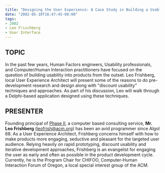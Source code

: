 ```yaml
---
title: "Designing the User Experience: A Case Study in Building a Usable Interface"
date: "2002-05-10T16:47:45-08:00"
tags:
- 2002
- Leo Frischberg
- User Interface
---
```

## TOPIC ##

In the past few years, Human Factors engineers, Usability professionals, and Computer/Human Interaction practitioners have focused on the question of building usability into products from the outset.  Leo Frishberg, local User Experience Architect will present some of the reasons to do pre-development research and design along with "discount usability" techniques and approaches. As part of his discussion, Leo will walk through a Delphi-based application designed using these techniques.

## PRESENTER ##

Founding principal of [Phase II](http:/www.aracnet.com/~slam), a computer based consulting service, **Mr. Leo Frishberg** (leofrish@acm.org) has been an avid programmer since Algol 68. As a User Experience Architect, Frishberg concerns himself with how to make products more engaging, seductive and pleasant for the targeted user audience. Relying heavily on rapid prototyping, discount usability and iterative development approaches, Frishberg is an evangelist for engaging the user as early and often as possible in the product development cycle. Currently, he is the Program Chair for CHIFOO, Computer-Human Interaction Forum of Oregon, a local special interest group of the ACM.
